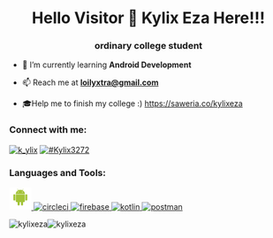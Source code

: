 <h1 align="center">Hello Visitor 👋 Kylix Eza Here!!!</h1>
<h3 align="center">ordinary college student</h3>

- 🌱 I’m currently learning **Android Development**

- 📫 Reach me at **loilyxtra@gmail.com**

- 🎓Help me to finish my college :) https://saweria.co/kylixeza
<h3 align="left">Connect with me:</h3>
<p align="left">
<a href="https://instagram.com/k_ylix" target="blank"><img align="center" src="https://cdn.jsdelivr.net/npm/simple-icons@3.0.1/icons/instagram.svg" alt="k_ylix" height="30" width="40" /></a>
<a href="https://discord.gg/#Kylix3272" target="blank"><img align="center" src="https://cdn.jsdelivr.net/npm/simple-icons@3.0.1/icons/discord.svg" alt="#Kylix3272" height="30" width="40" /></a>
</p>

<h3 align="left">Languages and Tools:</h3>
<p align="left"> <a href="https://developer.android.com" target="_blank"> <img src="https://raw.githubusercontent.com/devicons/devicon/master/icons/android/android-original-wordmark.svg" alt="android" width="40" height="40"/> </a> <a href="https://circleci.com" target="_blank"> <img src="https://www.vectorlogo.zone/logos/circleci/circleci-icon.svg" alt="circleci" width="40" height="40"/> </a> <a href="https://firebase.google.com/" target="_blank"> <img src="https://www.vectorlogo.zone/logos/firebase/firebase-icon.svg" alt="firebase" width="40" height="40"/> </a> <a href="https://kotlinlang.org" target="_blank"> <img src="https://www.vectorlogo.zone/logos/kotlinlang/kotlinlang-icon.svg" alt="kotlin" width="40" height="40"/> </a> <a href="https://postman.com" target="_blank"> <img src="https://www.vectorlogo.zone/logos/getpostman/getpostman-icon.svg" alt="postman" width="40" height="40"/> </a> </p>

<p>
  <img align="left" src="https://github-readme-stats.vercel.app/api/top-langs?username=kylixeza&show_icons=true&locale=en&layout=compact&margin_bottom=20&theme=dark" alt="kylixeza" />
</p>

</p>
  &nbsp;<img align="left" src="https://github-readme-stats.vercel.app/api?username=kylixeza&show_icons=true&locale=en&theme=dark" alt="kylixeza" />
</p>
